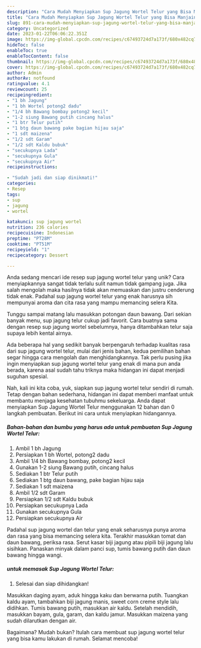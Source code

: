 ```yaml
---
description: "Cara Mudah Menyiapkan Sup Jagung Wortel Telur yang Bisa Manjain Lidah"
title: "Cara Mudah Menyiapkan Sup Jagung Wortel Telur yang Bisa Manjain Lidah"
slug: 891-cara-mudah-menyiapkan-sup-jagung-wortel-telur-yang-bisa-manjain-lidah
category: Uncategorized
date: 2023-01-22T06:06:22.351Z
image: https://img-global.cpcdn.com/recipes/c67493724d7a173f/680x482cq70/sup-jagung-wortel-telur-foto-resep-utama.jpg
hideToc: false
enableToc: true
enableTocContent: false
thumbnail: https://img-global.cpcdn.com/recipes/c67493724d7a173f/680x482cq70/sup-jagung-wortel-telur-foto-resep-utama.jpg
cover: https://img-global.cpcdn.com/recipes/c67493724d7a173f/680x482cq70/sup-jagung-wortel-telur-foto-resep-utama.jpg
author: Admin
authorAv: notfound
ratingvalue: 4.1
reviewcount: 25
recipeingredient:
- "1 bh Jagung"
- "1 bh Wortel potong2 dadu"
- "1/4 bh Bawang bombay potong2 kecil"
- "1-2 siung Bawang putih cincang halus"
- "1 btr Telur putih"
- "1 btg daun bawang pake bagian hijau saja"
- "1 sdt maizena"
- "1/2 sdt Garam"
- "1/2 sdt Kaldu bubuk"
- "secukupnya Lada"
- "secukupnya Gula"
- "secukupnya Air"
recipeinstructions:

- "Sudah jadi dan siap dinikmati!"
categories:
- Resep
tags:
- sup
- jagung
- wortel

katakunci: sup jagung wortel 
nutrition: 236 calories
recipecuisine: Indonesian
preptime: "PT28M"
cooktime: "PT51M"
recipeyield: "1"
recipecategory: Dessert

---
```





Anda sedang mencari ide resep sup jagung wortel telur yang unik? Cara menyiapkannya sangat tidak terlalu sulit namun tidak gampang juga. Jika salah mengolah maka hasilnya tidak akan memuaskan dan justru cenderung tidak enak. Padahal sup jagung wortel telur yang enak harusnya sih mempunyai aroma dan cita rasa yang mampu memancing selera Kita.





Tunggu sampai matang lalu masukkan potongan daun bawang. Dari sekian banyak menu, sup jagung telur cukup jadi favorit. Cara buatnya sama dengan resep sup jagung wortel sebelumnya, hanya ditambahkan telur saja supaya lebih kental airnya.

Ada beberapa hal yang sedikit banyak berpengaruh terhadap kualitas rasa dari sup jagung wortel telur, mulai dari jenis bahan, kedua pemilihan bahan segar hingga cara mengolah dan menghidangkannya. Tak perlu pusing jika ingin menyiapkan sup jagung wortel telur yang enak di mana pun anda berada, karena asal sudah tahu triknya maka hidangan ini dapat menjadi suguhan spesial.






Nah, kali ini kita coba, yuk, siapkan sup jagung wortel telur sendiri di rumah. Tetap dengan bahan sederhana, hidangan ini dapat memberi manfaat untuk membantu menjaga kesehatan tubuhmu sekeluarga. Anda dapat menyiapkan Sup Jagung Wortel Telur menggunakan 12 bahan dan 0 langkah pembuatan. Berikut ini cara untuk menyiapkan hidangannya.

<!--inarticleads1-->

##### Bahan-bahan dan bumbu yang harus ada untuk pembuatan Sup Jagung Wortel Telur:

1. Ambil 1 bh Jagung
1. Persiapkan 1 bh Wortel, potong2 dadu
1. Ambil 1/4 bh Bawang bombay, potong2 kecil
1. Gunakan 1-2 siung Bawang putih, cincang halus
1. Sediakan 1 btr Telur putih
1. Sediakan 1 btg daun bawang, pake bagian hijau saja
1. Sediakan 1 sdt maizena
1. Ambil 1/2 sdt Garam
1. Persiapkan 1/2 sdt Kaldu bubuk
1. Persiapkan secukupnya Lada
1. Gunakan secukupnya Gula
1. Persiapkan secukupnya Air


Padahal sup jagung wortel dan telur yang enak seharusnya punya aroma dan rasa yang bisa memancing selera kita. Terakhir masukkan tomat dan daun bawang, periksa rasa. Serut kasar biji jagung atau pipili biji jagung lalu sisihkan. Panaskan minyak dalam panci sup, tumis bawang putih dan daun bawang hingga wangi. 

<!--inarticleads2-->

#####  untuk memasak Sup Jagung Wortel Telur:


1. Selesai dan siap dihidangkan!

Masukkan daging ayam, aduk hingga kaku dan berwarna putih. Tuangkan kaldu ayam, tambahkan biji jagung manis, sweet corn creme style lalu didihkan. Tumis bawang putih, masukkan air kaldu. Setelah mendidih, masukkan bayam, gula, garam, dan kaldu jamur. Masukkan maizena yang sudah dilarutkan dengan air. 

Bagaimana? Mudah bukan? Itulah cara membuat sup jagung wortel telur yang bisa kamu lakukan di rumah. Selamat mencoba!
